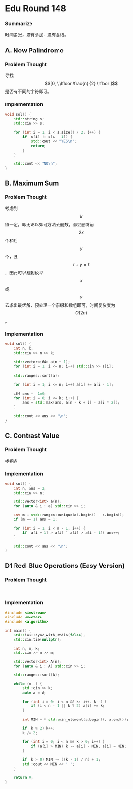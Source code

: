 # Edu Round 148

### Summarize <a href="#name" id="name"></a>

时间紧张，没有参加，没有总结。



## A. New Palindrome <a href="#name-1" id="name-1"></a>

### Problem Thought <a href="#problem-thought-1" id="problem-thought-1"></a>

​寻找 $$[0, \ \lfloor \frac{n} {2} \rfloor ]$$ 是否有不同的字符即可。

### Implementation <a href="#implementation-1" id="implementation-1"></a>

```cpp
void sol() {
    std::string s;
    std::cin >> s;

    for (int i = 1; i < s.size() / 2; i++) {
        if (s[i] != s[i - 1]) {
            std::cout << "YES\n";
            return;
        }
    }

    std::cout << "NO\n";
}
```

##

## B. Maximum Sum

### Problem Thought <a href="#problem-thought-2" id="problem-thought-2"></a>

​考虑到 $$k$$ 值一定，即无论以如何方法去删数，都会删除前 $$2x$$ 个和后 $$y$$ 个，且 $$x + y = k$$，因此可以想到枚举 $$x$$ 或 $$y$$ 去求出最优解，预处理一个前缀和数组即可，时间复杂度为 $$O(2n)$$。

### Implementation <a href="#implementation-2" id="implementation-2"></a>

```cpp
void sol() {
    int n, k;
    std::cin >> n >> k;
 
    std::vector<i64> a(n + 1);
    for (int i = 1; i <= n; i++) std::cin >> a[i];
 
    std::ranges::sort(a);
 
    for (int i = 1; i <= n; i++) a[i] += a[i - 1];
 
    i64 ans = -1e9;
    for (int i = 0; i <= k; i++) {
        ans = std::max(ans, a[n - k + i] - a[i * 2]);
    }
    
    std::cout << ans << '\n';
}
```



## C. Contrast Value

### Problem Thought <a href="#problem-thought-3" id="problem-thought-3"></a>

​找拐点

### Implementation <a href="#implementation-3" id="implementation-3"></a>

```cpp
void sol() {
    int n, ans = 2;
    std::cin >> n;

    std::vector<int> a(n);
    for (auto & i : a) std::cin >> i;

    int m = std::ranges::unique(a).begin() - a.begin();
    if (m == 1) ans = 1;

    for (int i = 1; i < m - 1; i++) {
        if (a[i + 1] > a[i] ^ a[i] > a[i - 1]) ans++;
    }

    std::cout << ans << '\n';
}
```

## &#x20;<a href="#name-4" id="name-4"></a>

## D1 Red-Blue Operations (Easy Version) <a href="#name-4" id="name-4"></a>

### Problem Thought <a href="#problem-thought-4" id="problem-thought-4"></a>

​

### Implementation <a href="#implementation-4" id="implementation-4"></a>

```cpp
#include <iostream>
#include <vector>
#include <algorithm>

int main() {
    std::ios::sync_with_stdio(false);
    std::cin.tie(nullptr);

    int n, m, k;
    std::cin >> n >> m;

    std::vector<int> A(n);
    for (auto & i : A) std::cin >> i;

    std::ranges::sort(A);

    while (m--) {
        std::cin >> k;
        auto a = A;

        for (int i = 0; i < n && k; i++, k--) {
            if (i < n - 1 || k % 2) a[i] += k; 
        }
                
        int MIN = * std::min_element(a.begin(), a.end());

        if (k % 2) k++;
        k /= 2;

        for (int i = 0; i < n && k > 0; i++) {
            if (a[i] > MIN) k -= a[i] - MIN, a[i] = MIN;
        }          
        
        if (k > 0) MIN -= ((k - 1) / n) + 1;
        std::cout << MIN << ' ';
    }

    return 0;
}
```
